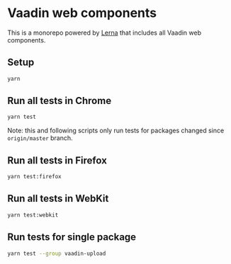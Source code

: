 # Vaadin web components

This is a monorepo powered by [Lerna](https://github.com/lerna/lerna) that includes all Vaadin web components.

## Setup

```sh
yarn
```

## Run all tests in Chrome

```sh
yarn test
```

Note: this and following scripts only run tests for packages changed since `origin/master` branch.

## Run all tests in Firefox

```sh
yarn test:firefox
```

## Run all tests in WebKit

```sh
yarn test:webkit
```

## Run tests for single package

```sh
yarn test --group vaadin-upload
```
